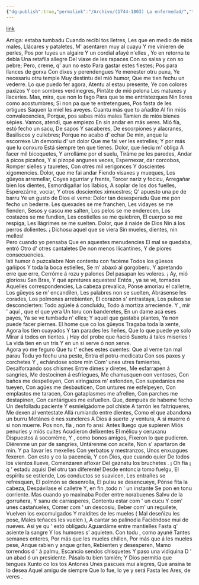 ```yaml
---
{"dg-publish":true,"permalink":"/Archivo/(1744-1803) La enfermedad/","tags":["#Siglo_18","central","Bruno_Cepeda","escrito","Villaviciosa","poema"]}
---
```


[link](https://asturies.com/cavedaynava/enfermeda.txt)

 Amiga: estaba tumbadu 
Cuando recibí tos lletres, 
Les que en medio de miós males, 
Llácares y pataletes, 
M' asentaren muy al cuayu 
Y me vinieren de perles, 
Pos por tuyes un algaire
Y un cordial afayé n'elles ,
Yo en retornu te debía 
Una retafila allegre 
Del viaxe de les rapaces 
Con so salsa y con so pebre;
Pero, creme, q' aun no esto 
Para gastar estes fiestes; 
Pos para llances de gorxa 
Con dixes y perendengues 
Ye menester otru puxu, 
Ye necesariu otru temple 
Muy destintu del mió humor, 
Que me tien fechu un vederre. 
Lo que puedo fer agora, 
Atentu al estau presente, 
Ye con colores paxizos 
Y con sombres verdinegres, 
Pintáte de mió pelona 
Les matuxes y llaceries. 
Mas, mira, que non lo fago 
Para que te me entristezques 
Nin llores como acostumbres; 
Si non pa que te entretengues, 
Pos fasta de les ortigues 
Saquen la miel les aveyes. 
Cuantu más que to añadite 
Al fin miós convalecencies,
Porque, pos sabes miós males 
Tamien de miós bienes sépies. 
Vamos, atendi, que empiezo 
En sin andar en más xeres.
Mió fía, estó fecho un sacu,
De sapos Y sacaberes,
De escorpiones y alacranes, 
Basiliscos y culiebres; 
Porque no acabo d' echar 
De min, anque lu escorrexe 
Un demoniu d' un dolor 
Que me fai ver les estrelles; 
Y por más que lu conxuro 
Está siempre ten que tienes. 
Dolor, que ñeciu m' obliga 
A facer mil bicoquetes, 
Y arrolláme por el suelu, 
Tiráme pe les paredes, 
Andar á picos picaños, 
Y al pizopé angunes veces, 
Espernexar, dar corcobos, 
Romper sielles y tauretes, 
Con otres mil xerigonces 
Y doscientes xigomencies. 
Dolor, que me fai andar 
Fiendo visaxes y mueques, 
Los güeyos arremellar, 
Coyes agurriar y frente, 
Torcer nariz y focicu, 
Arregañar bien los dientes, 
Esmordigañar los llabios, 
A soplar de los dos fuelles, 
Esperezáme, vociar, 
Y otros doscientes ximuestres; 
Q' apuesto una pe de barru 
Ye un gusto de Dios el veme: 
Dolor tan desesperadu 
Que me pon fecho un bederre. 
Les quexades se me franchen, 
Les vidayes se me fienden, 
Sesos y cascu me salten, 
Los pelos se me enderecen, 
Los costazos se me fundien, 
Les costielles se me quiebren, 
El cuerpo se me respiga, 
Les llágrimes se me suelten. 
Dolor, que á naide de Dios
Nin á los perros dolientes. 
¡ Dichosu aquel que se viera
Sin mueles, dientes, nin melles!  
Pero cuando yo pensaba 
Que en aquestes menudencies 
El mal se quedaba, entró
Otro d' otres cantaletes 
De non menos Ilicantines, 
Y de piores consecuencies.  
Isti humor ó puzcalabre 
Non contentu con facéme 
Todos los güesos gañipos 
Y toda la boca estielles, 
Se m' abaxó al gorgoberu, 
Y apretando erre que erre, 
Cerróme á rozu y palones 
Del pasapan les voleres. 
¡ Ay, mió gloriosu San Bras, 
Y qué apretures aquestes! 
Entós , ya se vé, tomades 
Aquelles correspondencies, 
La cabeza prevalica, 
Pónse amoriau el calletre, 
Los güeyos se m' encandilen, 
Les palabres non se suelten, 
Abrásense les corades, 
Los polmones arrebienten, 
El corazón s' entrastaya, 
Los pulsos se desconcierten: 
Todo agüele á concluídu, 
Todo á mortiza arrecíende. 
Y , mir ' aquí , que el que yera 
Un toru con banderetes, 
En un dame acá eses payes, 
Ya se ve tumbadu n' elles; 
Y aquel que gastaba plantes, 
Ya non puede facer piernes. 
El home que co los güeyos 
Tragaba toda la xente, 
Agora los tien cuayados 
Y tan parades les ñeñes, 
Que lo que puede ye solo 
Mirar á todos en tientes. 
¡ Hay del probe que ñació 
Suxetu á tales miseries ! 
La vida tien en un tris 
Y en un si xerve ó non xerve.  
Agora yo me feguro 
Que tu t' eches estes cuentes: 
Que al veme tan mal parau 
Todu yo fechu una peste,
Entra el potru-medicatu 
Con sos paxes y corchetes 
Y , echándose sobre mín 
Com' unes utres famientes, 
Desalforxando sos chismes 
Entre dimes y diretes, 
Me esfarrapen á sangries, 
Me destocinen á esfriegues, 
Me chamusquen con ventoses, 
Con baños me despelleyen, 
Con xiringazos m' esfonden, 
Con supedanios me tueyen, 
Con agües me desbauticen, 
Con untures me esfelpeyen, 
Con emplastos me taracen, 
Con gataplasmes me afrellen, 
Con parches me destapinen, 
Con cantárigues me esfuellen. 
Que, dempués de habeme fecho 
Un desfolladu paciente 
Y esmielgádome pol chiste 
A tarrón les faltriqueres, 
Me dexen al ventestate 
Allá rumiando entre dientes, 
Como el que abandona un burru 
Metánes é nes xuncleres 
A Dios á suerte .y ventura, 
A si muerre ó si non muerre.
 Pos non, fía , non fo ansi: 
Antes lluego que supieren 
Miós penuries y miós cuites 
Acudieron delixentes 
El mélicu y ceruxanu 
Dispuestos á socorréme, 
Y , como bonos amigos, 
Fixeron lo que pudieren. 
Diérenme un par de sangríes, 
Untárenme con aceite, 
Non s' apartaron de min. 
Y pa llavar les mexelles 
Con yerbatos y mestranzos, 
Unos enxuagues fexeren. 
Con esto y co la pacencia, 
Y con Dios, que cuando quier
De todos los vientos llueve,
Comenzaren afloxar 
Del gaznatu los bruchetes .
¡ Oh fia ¡ q ' estadu aquisi
Del otru tan diferente!
Desde entoncia tomo fuelgu, 
El espíritu se estiende, 
Los conductos se suavicen, 
Les entrañes se refresquen, 
El polmón se desenrolla, 
El pulsu se desencueye, 
Pónse fita la cabeza, 
Despávilase el calletre 
Y, en fin ,todo n ' un instante 
Se pon en tonu corriente.
Mas cuando yo maxinaba 
Poder entre norabuenes 
Salvu de la gorruñera, 
Y sanu de carrasperes, 
Contentu estar com ' un cucu 
Y com' unes castañueles, 
Comer com ' un descosiu, 
Beber com' un reguilete, 
Vuelven los excomulgados 
Y maldites de les mueles 
( Mal deseñizu les pose,
Males teñaces les vuelen ),
A cantar so palinodia 
Faciéndose mui de nueves. 
Así ye qu ' estó obligadu 
Aguardáme entre mantielles 
Fasta q' asiente la sangre 
Y los humores s' aquieten. 
Con todu , como ayuné 
Tantes semanes enteres, 
Por más que les mueles chillen, 
Por más que á les mueles pese, 
Anque rabien y anque griten, 
Rebienten y desesperen, 
Mamo torrendos d ' á palmu, 
Escancio sendos chisquetes 
Y paso una vidiquina 
D ' un abad ó un presidente.
Pásalo tu bien tamién; 
Y Dios permitia que tengues 
Xunto co los tos Antones 
Unes pascues mui alegres, 
Que ansina te lo desea 
Aquel amigu de siempre 
Que lo fue, lo ye y será 
Fasta les Ares, de veres .
